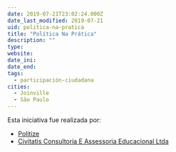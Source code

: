 ```yaml
---
date: 2019-07-21T23:02:24.000Z
date_last_modified: 2019-07-21
uid: politica-na-pratica
title: "Política Na Prática"
description: ""
type: 
website: 
date_ini: 
date_end: 
tags:
  - participación-ciudadana
cities: 
  - Joinville
  - São Paulo
---
```


Esta iniciativa fue realizada por:

- [Politize](/i/politize.html)
- [Civitatis Consultoria E Assessoria Educacional Ltda](/i/civitatis-consultoria-e-assessoria-educacional-ltda.html)
